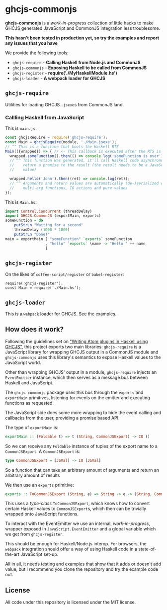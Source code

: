# ghcjs-commonjs
**ghcjs-commonjs** is a _work-in-progress_ collection of little hacks to make
GHCJS generated JavaScript and CommonJS integration less troublesome.

**This hasn't been tested in production yet, so try the examples and report
any issues that you have**

We provide the following tools:

- `ghcjs-require`     - **Calling Haskell from Node.js and CommonJS**
- `ghcjs-commonjs`    - **Exposing Haskell to be called from CommonJS**
- `ghcjs-register`    - **require('./MyHaskellModule.hs')**
- `ghcjs-loader`      - **A webpack loader for GHCJS**

## `ghcjs-require`
Utilities for loading GHCJS `.jsexe`s from CommonJS land.

### Callling Haskell from JavaScript
This is `main.js`:
```javascript
const ghcjsRequire = require('ghcjs-require');
const Main = ghcjsRequire(module, './Main.jsexe');
// ^^ This is a function that boots the Haskell RTS
Main(({wrapped}) => { // <- This callback is executed after the RTS is loaded
  wrapped.someFunction().then(() => console.log('someFunction is over'));
  // ^^ This function was generated, it'll call Haskell code asynchronously and
  //    return a promise to the result (the result needs to be a JavaScript
  //    value)

  wrapped.hello('John').then((ret) => console.log(ret));
  // ^^ Arguments and return values are automatically (de-)serialized we can use
  //    multi-arg functions, IO actions and pure values
});
```

This is `Main.hs`:
```haskell
import Control.Concurrent (threadDelay)
import GHCJS.CommonJS (exportMain, exports)
someFunction = do
    putStrLn "Waiting for a second"
    threadDelay (1000 * 1000)
    putStrLn "Done!"
main = exportMain [ "someFunction" `exports` someFunction
                  , "hello" `exports` \name -> "Hello " ++ name
                  ]
```

## `ghcjs-register`
On the likes of `coffee-script/register` or `babel-register`:
```
require('ghcjs-register');
const Main = require('./Main.hs');
```

## `ghcjs-loader`
This is a `webpack` loader for GHCJS. See the examples.

## How does it work?
Following the guidelines set on
["Writing Atom plugins in Haskell using GHCJS"](http://edsko.net/2015/02/14/atom-haskell),
this project exports two main libraries: `ghcjs-require` is a JavaScript library
for wrapping GHCJS output in a CommonJS module and `ghcjs-commonjs` uses this
library's semantics to expose Haskell values to the JavaScript world.

Other than wrapping GHCJS' output in a module, `ghcjs-require` injects an
`EventEmitter` instance, which then serves as a message bus between Haskell and
JavaScript.

The `ghcjs-commonjs` package uses this bus through the `exports` and
`exportMain` primitives, listening for events on the emitter and executing
functions as requested.

The JavaScript side does some more wrapping to hide the event calling and
callbacks from the user, providing a promise based API.

The type of `exportMain` is:
```haskell
exportMain :: (Foldable t) => t (String, CommonJSExport) -> IO ()
```

So we can receive any `Foldable` instance of tuples of the export name to a
`CommonJSExport`. A `CommonJSExport` is:
```haskell
type CommonJSExport = [JSVal] -> IO [JSVal]
```

So a function that can take an arbitrary amount of arguments and return an
arbitrary amount of results

We then use an `exports` primitive:
```haskell
exports :: ToCommonJSExport (String, e) => String -> e -> (String, CommonJSExport)
```

This uses a _type-class_ `ToCommonJSExport`, which knows how to convert certain
Haskell values to `CommonJSExport`s, which then can be trivially wrapped onto
JavaScript functions.

To interact with the EventEmitter we use an internal, _work-in-progress_,
wrapper exposed in `JavaScript.EventEmitter` and a global variable which we get
from `ghcjs-register`.

This should be enough for Haskell/Node.js interop. For browsers, the `webpack`
integration should offer a way of using Haskell code in a state-of-the-art
JavaScript set-up.

All in all, it needs testing and examples that show that it adds or doesn't add
value, but I recommend you clone the repository and try the example code out.

## License
All code under this repository is licensed under the MIT license.

